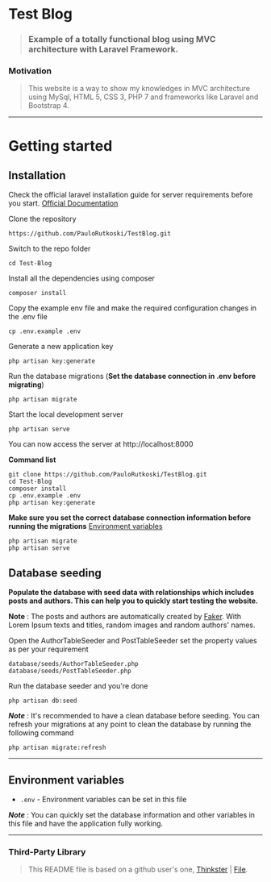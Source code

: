 # Test Blog



> ### Example of a totally functional blog using MVC architecture with Laravel Framework.


### Motivation 
> This website is a way to show my knowledges in MVC architecture using MySql, HTML 5, CSS 3, PHP 7 and frameworks like Laravel and Bootstrap 4.

------------

# Getting started

## Installation

Check the official laravel installation guide for server requirements before you start. [Official Documentation](https://laravel.com/docs/6.x/installation)


Clone the repository

    https://github.com/PauloRutkoski/TestBlog.git

Switch to the repo folder

    cd Test-Blog

Install all the dependencies using composer

    composer install

Copy the example env file and make the required configuration changes in the .env file

    cp .env.example .env

Generate a new application key

    php artisan key:generate


Run the database migrations (**Set the database connection in .env before migrating**)

    php artisan migrate

Start the local development server

    php artisan serve

You can now access the server at http://localhost:8000

**Command list**

    git clone https://github.com/PauloRutkoski/TestBlog.git
    cd Test-Blog
    composer install
    cp .env.example .env
    php artisan key:generate
    
**Make sure you set the correct database connection information before running the migrations** [Environment variables](#environment-variables)

    php artisan migrate
    php artisan serve

## Database seeding

**Populate the database with seed data with relationships which includes posts and authors. This can help you to quickly start testing the website.** 

**Note** : The posts and authors are automatically created by [Faker](https://faker.readthedocs.io/en/master/). With Lorem Ipsum texts and titles, random images and random authors' names.   

Open the AuthorTableSeeder and PostTableSeeder set the property values as per your requirement

    database/seeds/AuthorTableSeeder.php
    database/seeds/PostTableSeeder.php

Run the database seeder and you're done

    php artisan db:seed

***Note*** : It's recommended to have a clean database before seeding. You can refresh your migrations at any point to clean the database by running the following command

    php artisan migrate:refresh


----------

## Environment variables

- `.env` - Environment variables can be set in this file

***Note*** : You can quickly set the database information and other variables in this file and have the application fully working.

----------

### Third-Party Library

> This README file is based on a github user's one, [Thinkster](https://github.com/gothinkster) | [File](https://github.com/gothinkster/laravel-realworld-example-app/blob/master/readme.md).



